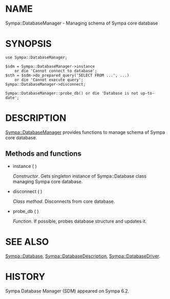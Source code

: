 # NAME

Sympa::DatabaseManager - Managing schema of Sympa core database

# SYNOPSIS

    use Sympa::DatabaseManager;
    
    $sdm = Sympa::DatabaseManager->instance
        or die 'Cannot connect to database';
    $sth = $sdm->do_prepared_query('SELECT FROM ...', ...)
        or die 'Cannot execute query';
    Sympa::DatabaseManager->disconnect;

    Sympa::DatabaseManager::probe_db() or die 'Database is not up-to-date';

# DESCRIPTION

[Sympa::DatabaseManager](./Sympa::DatabaseManager.3.md) provides functions to manage schema of Sympa core
database.

## Methods and functions

- instance ( )

    _Constructor_.
    Gets singleton instance of Sympa::Database class managing Sympa core database.

- disconnect ( )

    _Class method_.
    Disconnects from core database.

- probe\_db ( )

    _Function_.
    If possible, probes database structure and updates it.

# SEE ALSO

[Sympa::Database](./Sympa::Database.3.md), [Sympa::DatabaseDescription](./Sympa::DatabaseDescription.3.md), [Sympa::DatabaseDriver](./Sympa::DatabaseDriver.3.md).

# HISTORY

Sympa Database Manager (SDM) appeared on Sympa 6.2.
